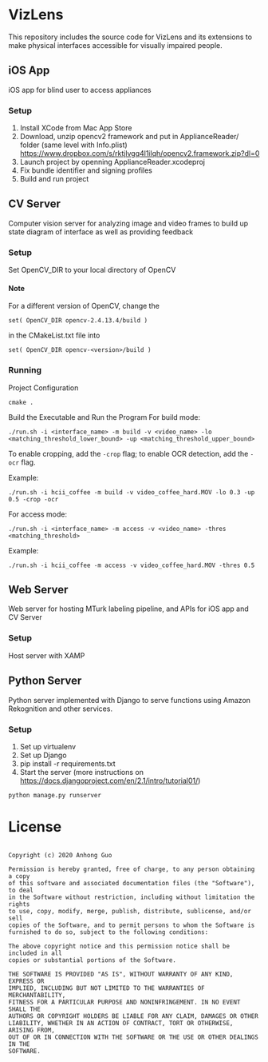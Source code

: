 # VizLens
This repository includes the source code for VizLens and its extensions to make physical interfaces accessible for visually impaired people.

## iOS App
iOS app for blind user to access appliances

### Setup
1. Install XCode from Mac App Store
2. Download, unzip opencv2 framework and put in ApplianceReader/ folder (same level with Info.plist)
https://www.dropbox.com/s/rktjlvgq4l1ilqh/opencv2.framework.zip?dl=0
3. Launch project by openning ApplianceReader.xcodeproj
4. Fix bundle identifier and signing profiles
5. Build and run project


## CV Server
Computer vision server for analyzing image and video frames to build up state diagram of interface as well as providing feedback

### Setup
Set OpenCV_DIR to your local directory of OpenCV

#### Note
For a different version of OpenCV, change the 
```
set( OpenCV_DIR opencv-2.4.13.4/build )
```
in the CMakeList.txt file into
```
set( OpenCV_DIR opencv-<version>/build )
```

### Running
Project Configuration
```
cmake .
```

Build the Executable and Run the Program
For build mode:
```
./run.sh -i <interface_name> -m build -v <video_name> -lo <matching_threshold_lower_bound> -up <matching_threshold_upper_bound>
```
To enable cropping, add the ```-crop``` flag; to enable OCR detection, add the ```-ocr``` flag.

Example:
```
./run.sh -i hcii_coffee -m build -v video_coffee_hard.MOV -lo 0.3 -up 0.5 -crop -ocr
```
For access mode:
```
./run.sh -i <interface_name> -m access -v <video_name> -thres <matching_threshold>
```
Example:
```
./run.sh -i hcii_coffee -m access -v video_coffee_hard.MOV -thres 0.5
```

## Web Server
Web server for hosting MTurk labeling pipeline, and APIs for iOS app and CV Server

### Setup
Host server with XAMP

## Python Server
Python server implemented with Django to serve functions using Amazon Rekognition and other services.

### Setup
1. Set up virtualenv
2. Set up Django
3. pip install -r requirements.txt
4. Start the server (more instructions on https://docs.djangoproject.com/en/2.1/intro/tutorial01/)
```
python manage.py runserver
```

# License
```MIT License

Copyright (c) 2020 Anhong Guo

Permission is hereby granted, free of charge, to any person obtaining a copy
of this software and associated documentation files (the "Software"), to deal
in the Software without restriction, including without limitation the rights
to use, copy, modify, merge, publish, distribute, sublicense, and/or sell
copies of the Software, and to permit persons to whom the Software is
furnished to do so, subject to the following conditions:

The above copyright notice and this permission notice shall be included in all
copies or substantial portions of the Software.

THE SOFTWARE IS PROVIDED "AS IS", WITHOUT WARRANTY OF ANY KIND, EXPRESS OR
IMPLIED, INCLUDING BUT NOT LIMITED TO THE WARRANTIES OF MERCHANTABILITY,
FITNESS FOR A PARTICULAR PURPOSE AND NONINFRINGEMENT. IN NO EVENT SHALL THE
AUTHORS OR COPYRIGHT HOLDERS BE LIABLE FOR ANY CLAIM, DAMAGES OR OTHER
LIABILITY, WHETHER IN AN ACTION OF CONTRACT, TORT OR OTHERWISE, ARISING FROM,
OUT OF OR IN CONNECTION WITH THE SOFTWARE OR THE USE OR OTHER DEALINGS IN THE
SOFTWARE.
```